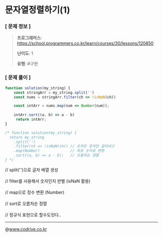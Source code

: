 # 문자열정렬하기(1) 

### [ 문제 정보 ]
> **프로그래머스**: https://school.programmers.co.kr/learn/courses/30/lessons/120850
> 
> **난이도**: 1
>
> **유형**: #구현


### [ 문제 풀이 ]
```JavaScript
function solution(my_string) {
    const stringArr = my_string.split('')
    const nums = stringArr.filter(ch => !isNaN(ch))

    const intArr = nums.map(num => Number(num));
    
    intArr.sort((a, b) => a - b)
     return intArr;
}

/* function solution(my_string) {
  return my_string
    .split('')
    .filter(ch => !isNaN(ch)) // 숫자인 문자만 걸러내고
    .map(Number)              // 바로 숫자로 변환
    .sort((a, b) => a - b);   // 오름차순 정렬
} */
```
// split('')으로 글자 배열 생성<br><br>// filter를 사용해서 숫자인지 판별 (isNaN 활용)<br><br>// map으로 정수 변환 (Number)<br><br>// sort로 오름차순 정렬<br><br>// 정규식 표현으로 할수도잇다..


---
@www.codrive.co.kr